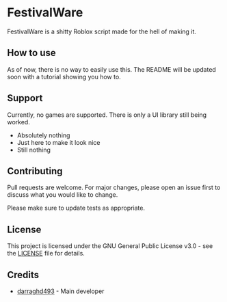 # FestivalWare
FestivalWare is a shitty Roblox script made for the hell of making it.

## How to use
As of now, there is no way to easily use this. The README will be updated soon with a tutorial showing you how to.

## Support
Currently, no games are supported. There is only a UI library still being worked.

* Absolutely nothing
* Just here to make it look nice
* Still nothing

## Contributing
Pull requests are welcome. For major changes, please open an issue first to discuss what you would like to change.

Please make sure to update tests as appropriate.

## License
This project is licensed under the GNU General Public License v3.0 - see the [LICENSE](LICENSE) file for details.

## Credits
* [darraghd493](https://github.com/darraghd493) - Main developer